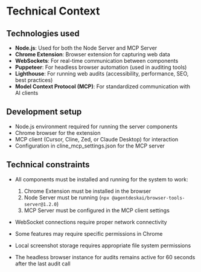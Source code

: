 # Technical Context

## Technologies used
- **Node.js**: Used for both the Node Server and MCP Server
- **Chrome Extension**: Browser extension for capturing web data
- **WebSockets**: For real-time communication between components
- **Puppeteer**: For headless browser automation (used in auditing tools)
- **Lighthouse**: For running web audits (accessibility, performance, SEO, best practices)
- **Model Context Protocol (MCP)**: For standardized communication with AI clients

## Development setup
- Node.js environment required for running the server components
- Chrome browser for the extension
- MCP client (Cursor, Cline, Zed, or Claude Desktop) for interaction
- Configuration in cline_mcp_settings.json for the MCP server

## Technical constraints
- All components must be installed and running for the system to work:
  1. Chrome Extension must be installed in the browser
  2. Node Server must be running (`npx @agentdeskai/browser-tools-server@1.2.0`)
  3. MCP Server must be configured in the MCP client settings

- WebSocket connections require proper network connectivity
- Some features may require specific permissions in Chrome
- Local screenshot storage requires appropriate file system permissions
- The headless browser instance for audits remains active for 60 seconds after the last audit call
